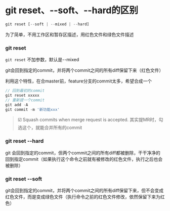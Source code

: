 # git reset、--soft、--hard的区别
```js
git reset [--soft | --mixed | --hard] 
```
为了简单，不用工作区和暂存区描述，用红色文件和绿色文件描述

### git reset 
`git reset` 不加参数，默认是--mixed 

git会回到指定的commit，并将两个commit之间的所有diff保留下来（红色文件）

利用这个特性，在合master前，feature分支的commit太多，希望合成一个
```js
// 回到最初的commit
git reset xxxxx
// 重新提一个commit
git add -A
git commit -m '新功能xxx'
```
> ☑️ Squash commits when merge request is accepted.
> 其实提MR时，勾选这个，就能合并所有的commit

### git reset --hard
git 会回到指定的commit，但两个commit之间的所有diff都被删除，干干净净的回到指定commit（如果执行这个命令之前就有被修改的红色文件，执行之后也会被删除）

### git reset --soft
git会回到指定的commit，并将两个commit之间的所有diff保留下来，但不会变成红色文件，而是变成绿色文件（执行命令之前的红色文件修改，依然保留下来为红色）